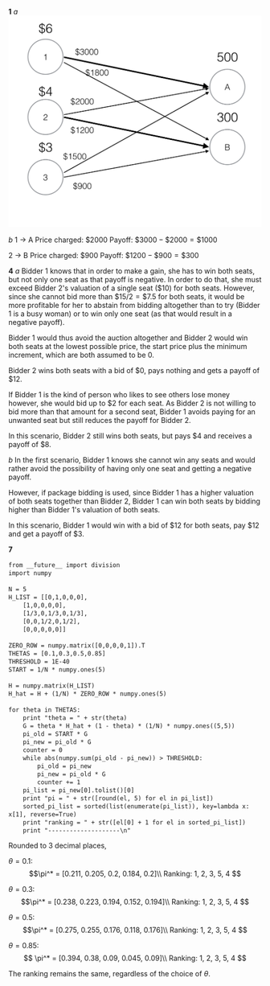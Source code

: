 **1**
*a*
![](q1_graph.png)

*b*
1 $\rightarrow$ A
Price charged: $\$2000$
Payoff: $\$3000 - \$2000 = \$1000$

2 $\rightarrow$ B
Price charged: $\$900$
Payoff: $\$1200 - \$900 = \$300$

**4**
*a*
Bidder 1 knows that in order to make a gain, she has to win both seats, but not only one seat as that payoff is negative. In order to do that, she must exceed Bidder 2's valuation of a single seat ($\$10$) for both seats. However, since she cannot bid more than $\$15 / 2 = \$7.5$ for both seats, it would be more profitable for her to abstain from bidding altogether than to try (Bidder 1 is a busy woman) or to win only one seat (as that would result in a negative payoff). 

Bidder 1 would thus avoid the auction altogether and Bidder 2 would win both seats at the lowest possible price, the start price plus the minimum increment, which are both assumed to be $0$.

Bidder 2 wins both seats with a bid of $\$0$, pays nothing and gets a payoff of $\$12$.

If Bidder 1 is the kind of person who likes to see others lose money however, she would bid up to $\$2$ for each seat. As Bidder 2 is not willing to bid more than that amount for a second seat, Bidder 1 avoids paying for an unwanted seat but still reduces the payoff for Bidder 2.

In this scenario, Bidder 2 still wins both seats, but pays $\$4$ and receives a payoff of $\$8$.

*b*
In the first scenario, Bidder 1 knows she cannot win any seats and would rather avoid the possibility of having only one seat and getting a negative payoff. 

However, if package bidding is used, since Bidder 1 has a higher valuation of both seats together than Bidder 2, Bidder 1 can win both seats by bidding higher than Bidder 1's valuation of both seats.

In this scenario, Bidder 1 would win with a bid of $\$12$ for both seats, pay $\$12$ and get a payoff of $\$3$.

**7**

```
from __future__ import division
import numpy

N = 5
H_LIST = [[0,1,0,0,0],
	[1,0,0,0,0],
	[1/3,0,1/3,0,1/3],
	[0,0,1/2,0,1/2],
	[0,0,0,0,0]]

ZERO_ROW = numpy.matrix([0,0,0,0,1]).T
THETAS = [0.1,0.3,0.5,0.85]
THRESHOLD = 1E-40
START = 1/N * numpy.ones(5)

H = numpy.matrix(H_LIST)
H_hat = H + (1/N) * ZERO_ROW * numpy.ones(5)

for theta in THETAS:
	print "theta = " + str(theta)
	G = theta * H_hat + (1 - theta) * (1/N) * numpy.ones((5,5))
	pi_old = START * G
	pi_new = pi_old * G
	counter = 0
	while abs(numpy.sum(pi_old - pi_new)) > THRESHOLD:
		pi_old = pi_new
		pi_new = pi_old * G
		counter += 1
	pi_list = pi_new[0].tolist()[0]
	print "pi = " + str([round(el, 5) for el in pi_list])
	sorted_pi_list = sorted(list(enumerate(pi_list)), key=lambda x: x[1], reverse=True)
	print "ranking = " + str([el[0] + 1 for el in sorted_pi_list])
	print "--------------------\n"

```

Rounded to 3 decimal places,

$\theta = 0.1:$
$$\pi^* =  [0.211, 0.205, 0.2, 0.184, 0.2]\\
Ranking: 1, 2, 3, 5, 4
$$

$\theta = 0.3:$
$$\pi^* = [0.238, 0.223, 0.194, 0.152, 0.194]\\
Ranking: 1, 2, 3, 5, 4
$$

$\theta = 0.5:$
$$\pi^* = [0.275, 0.255, 0.176, 0.118, 0.176]\\
Ranking: 1, 2, 3, 5, 4
$$

$\theta = 0.85:$
$$
\pi^* = [0.394, 0.38, 0.09, 0.045, 0.09]\\
Ranking: 1, 2, 3, 5, 4
$$

The ranking remains the same, regardless of the choice of $\theta$.